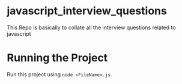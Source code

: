 # javascript_interview_questions
This Repo is basically to collate all the interview questions related to javascript

# Running the Project
Run this project using `node <FileName>.js`
